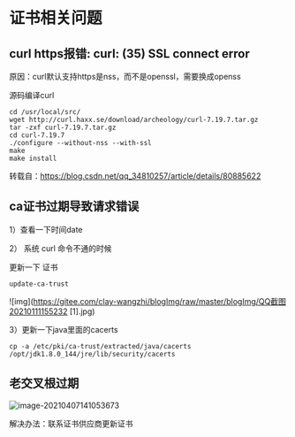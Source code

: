 # 证书相关问题

## curl https报错: curl: (35) SSL connect error

原因：curl默认支持https是nss，而不是openssl，需要换成openss

源码编译curl

```
cd /usr/local/src/
wget http://curl.haxx.se/download/archeology/curl-7.19.7.tar.gz
tar -zxf curl-7.19.7.tar.gz
cd curl-7.19.7
./configure --without-nss --with-ssl
make
make install
```

转载自：<https://blog.csdn.net/qq_34810257/article/details/80885622>

## ca证书过期导致请求错误

1）查看一下时间date

2） 系统 curl 命令不通的时候

更新一下 证书

```
update-ca-trust
```

 ![img](https://gitee.com/clay-wangzhi/blogImg/raw/master/blogImg/QQ截图20210111155232 [1].jpg)

3）更新一下java里面的cacerts

```
cp -a /etc/pki/ca-trust/extracted/java/cacerts /opt/jdk1.8.0_144/jre/lib/security/cacerts
```

## 老交叉根过期

![image-20210407141053673](https://gitee.com/clay-wangzhi/blogImg/raw/master/blogImg/image-20210407141053673.png)

解决办法：联系证书供应商更新证书